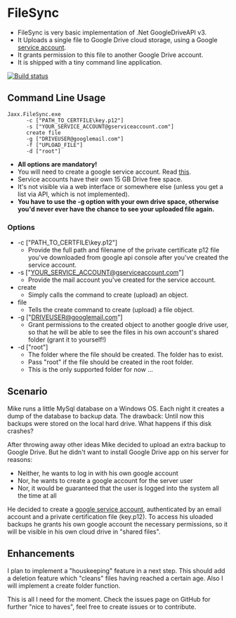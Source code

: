 # FileSync

* FileSync is very basic implementation of .Net GoogleDriveAPI v3. 
* It Uploads a single file to Google Drive cloud storage, using a Google [service account](https://developers.google.com/api-client-library/dotnet/get_started#service-accounts).
* It grants permission to this file to another Google Drive account.
* It is shipped with a tiny command line application.

[![Build status](https://ci.appveyor.com/api/projects/status/bn5jakeg7dkk3uhf/branch/master?svg=true)](https://ci.appveyor.com/project/viper3400/filesync/branch/master)

## Command Line Usage

```
Jaxx.FileSync.exe 
      -c ["PATH_TO_CERTFILE\key.p12"] 
      -s ["YOUR_SERVICE_ACCOUNT@gserviceaccount.com"] 
      create file
      -g ["DRIVEUSER@googlemail.com"] 
      -f ["UPLOAD_FILE"]
      -d ["root"]
```

* **All options are mandatory!**
* You will need to create a google service account. Read [this](https://developers.google.com/identity/protocols/OAuth2ServiceAccount#creatinganaccount).
* Service accounts have their own 15 GB Drive free space.
* It's not visible via a web interface or somewhere else (unless you get a list via API, which is not implemented).
* **You have to use the -g option with your own drive space, otherwise you'd never ever have the chance to see your uploaded file again.**

### Options

* -c ["PATH_TO_CERTFILE\key.p12"] 
  * Provide the full path and filename of the private certificate p12 file you've downloaded from google api 
    console after you've created the service account.
* -s ["YOUR_SERVICE_ACCOUNT@gserviceaccount.com"] 
  * Provide the mail account you've created for the service account.
* create
  * Simply calls the command to create (upload) an object.
* file
  * Tells the create command to create (upload) a file object.
* -g ["DRIVEUSER@googlemail.com"] 
  * Grant permissions to the created object to another google drive user, so that he will be able 
  to see the files in his own account's shared folder (grant it to yourself!)
* -d ["root"]
  * The folder where the file should be created. The folder has to exist. 
  * Pass "root" if the file should be created in the root folder.
  * This is the only supported folder for now ...

## Scenario
Mike runs a little MySql database on a Windows OS. Each night it creates a dump of the database to backup data.
The drawback: Until now this backups were stored on the local hard drive. What happens if this disk crashes?

After throwing away other ideas Mike decided to upload an extra backup to Google Drive.
But he didn't want to install Google Drive app on his server for reasons:

* Neither, he wants to log in with his own google account 
* Nor, he wants to create a google account for the server user
* Nor, it would be guaranteed that the user is logged into the system all the time at all

He decided to create a [google service account](https://developers.google.com/api-client-library/dotnet/get_started#service-accounts),
authenticated by an email account and a private certification file (key.p12). 
To access his uloaded backups he grants his own google account the necessary permissions, so it will be 
visible in his own cloud drive in "shared files".

## Enhancements

I plan to implement a "houskeeping" feature in a next step. 
This should add a deletion feature which "cleans" files having reached a certain age. 
Also I will implement a create folder function. 

This is all I need for the moment. Check the issues page on GitHub for further "nice to haves", feel free to create issues or to contribute.
